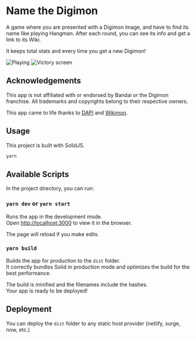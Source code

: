 # Name the Digimon

A game where you are presented with a Digimon image, and have to find its name like playing Hangman.
After each round, you can see its info and get a link to its Wiki.

It keeps total stats and every time you get a new Digimon!

![Playing](https://github.com/themetalfleece/name-the-digimon/assets/19432855/753fc9f4-1a9c-43cd-bc4b-91969c674b01)
![Victory screen](https://github.com/themetalfleece/name-the-digimon/assets/19432855/24c9a45d-64a1-42d7-adeb-94cf4fd4fcd2)

## Acknowledgements
This app is not affiliated with or endorsed by Bandai or the Digimon franchise. All trademarks and copyrights belong to their respective owners.

This app came to life thanks to [DAPI](https://www.digi-api.com/) and [Wikimon](https://wikimon.net/).

## Usage

This project is built with SolidJS.

```bash
yarn
```

## Available Scripts

In the project directory, you can run:

### `yarn dev` or `yarn start`

Runs the app in the development mode.<br>
Open [http://localhost:3000](http://localhost:3000) to view it in the browser.

The page will reload if you make edits.<br>

### `yarn build`

Builds the app for production to the `dist` folder.<br>
It correctly bundles Solid in production mode and optimizes the build for the best performance.

The build is minified and the filenames include the hashes.<br>
Your app is ready to be deployed!

## Deployment

You can deploy the `dist` folder to any static host provider (netlify, surge, now, etc.)

